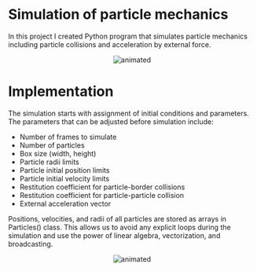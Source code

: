 # Simulation of particle mechanics 
In this project I created Python program that simulates particle mechanics including particle collisions and acceleration by external force.
<p align="center">
  <img src="https://github.com/ineporozhnii/Particles_in_the_box/blob/main/media/simulation_light.gif" alt="animated" />
</p>

# Implementation 
The simulation starts with assignment of initial conditions and parameters. The parameters that can be adjusted before simulation include: 
* Number of frames to simulate 
* Number of particles 
* Box size (width, height)
* Particle radii limits
* Particle initial position limits
* Particle initial velocity limits
* Restitution coefficient for particle-border collisions
* Restitution coefficient for particle-particle collision
* External acceleration vector  

Positions, velocities, and radii of all particles are stored as arrays in Particles() class. This allows us to avoid any explicit loops during the simulation and use the power of linear algebra, vectorization, and broadcasting. 

<p align="center">
  <img src="https://github.com/ineporozhnii/Particles_in_the_box/blob/main/media/restitution_coef_comparison.gif" alt="animated" />
</p>
